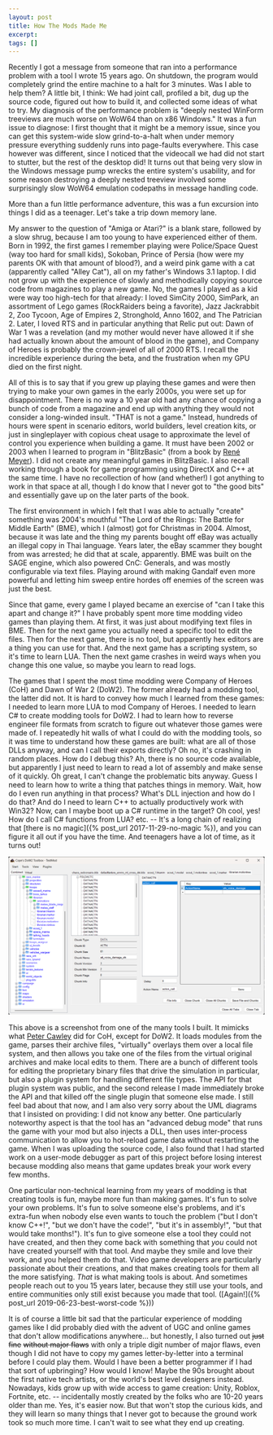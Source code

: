```yaml
---
layout: post
title: How The Mods Made Me
excerpt:
tags: []
---
```


Recently I got a message from someone that ran into a performance problem with a tool I wrote 15 years ago. On shutdown, the program would completely grind the entire machine to a halt for 3 minutes. Was I able to help them? A little bit, I think: We had joint call, profiled a bit, dug up the source code, figured out how to build it, and collected some ideas of what to try. My diagnosis of the performance problem is "deeply nested WinForm treeviews are much worse on WoW64 than on x86 Windows." It was a fun issue to diagnose: I first thought that it might be a memory issue, since you can get this system-wide slow grind-to-a-halt when under memory pressure everything suddenly runs into page-faults everywhere. This case however was different, since I noticed that the videocall we had did not start to stutter, but the rest of the desktop did! It turns out that being very slow in the Windows message pump wrecks the entire system's usability, and for some reason destroying a deeply nested treeview involved some surprisingly slow WoW64 emulation codepaths in message handling code.

More than a fun little performance adventure, this was a fun excursion into things I did as a teenager. Let's take a trip down memory lane.

My answer to the question of "Amiga or Atari?" is a blank stare, followed by a slow shrug, because I am too young to have experienced either of them. Born in 1992, the first games I remember playing were Police/Space Quest (way too hard for small kids), Sokoban, Prince of Persia (how were my parents OK with that amount of blood?), and a weird pink game with a cat (apparently called "Alley Cat"), all on my father's Windows 3.1 laptop. I did not grow up with the experience of slowly and methodically copying source code from magazines to play a new game. No, the games I played as a kid were way too high-tech for that already: I loved SimCity 2000, SimPark, an assortment of Lego games (RockRaiders being a favorite), Jazz Jackrabbit 2, Zoo Tycoon, Age of Empires 2, Stronghold, Anno 1602, and The Patrician 2. Later, I loved RTS and in particular anything that Relic put out: Dawn of War 1 was a revelation (and my mother would never have allowed it if she had actually known about the amount of blood in the game), and Company of Heroes is probably the crown-jewel of all of 2000 RTS. I recall the incredible experience during the beta, and the frustration when my GPU died on the first night.

All of this is to say that if you grew up playing these games and were then trying to make your own games in the early 2000s, you were set up for disappointment. There is no way a 10 year old had any chance of copying a bunch of code from a magazine and end up with anything they would not consider a long-winded insult. "THAT is not a game." Instead, hundreds of hours were spent in scenario editors, world builders, level creation kits, or just in singleplayer with copious cheat usage to approximate the level of control you experience when building a game. It must have been 2002 or 2003 when I learned to program in "BlitzBasic" (from a book by [René Meyer](http://www.schreibfabrik.de/)). I did not create any meaningful games in BlitzBasic. I also recall working through a book for game programming using DirectX and C++ at the same time. I have no recollection of how (and whether!) I got anything to work in that space at all, though I do know that I never got to "the good bits" and essentially gave up on the later parts of the book.

The first environment in which I felt that I was able to actually "create" something was 2004's mouthful "The Lord of the Rings: The Battle for Middle Earth" (BME), which I (almost) got for Christmas in 2004. Almost, because it was late and the thing my parents bought off eBay was actually an illegal copy in Thai language. Years later, the eBay scammer they bought from was arrested; he did that at scale, apparently. BME was built on the SAGE engine, which also powered CnC: Generals, and was mostly configurable via text files. Playing around with making Gandalf even more powerful and letting him sweep entire hordes off enemies of the screen was just the best.

Since that game, every game I played became an exercise of "can I take this apart and change it?" I have probably spent more time modding video games than playing them. At first, it was just about modifying text files in BME. Then for the next game you actually need a specific tool to edit the files. Then for the next game, there is no tool, but apparently hex editors are a thing you can use for that. And the next game has a scripting system, so it's time to learn LUA. Then the next game crashes in weird ways when you change this one value, so maybe you learn to read logs.

The games that I spent the most time modding were Company of Heroes (CoH) and Dawn of War 2 (DoW2). The former already had a modding tool, the latter did not. It is hard to convey how much I learned from these games: I needed to learn more LUA to mod Company of Heroes. I needed to learn C# to create modding tools for DoW2. I had to learn how to reverse engineer file formats from scratch to figure out whatever those games were made of. I repeatedly hit walls of what I could do with the modding tools, so it was time to understand how these games are built: what are all of those DLLs anyway, and can I call their exports directly? Oh no, it's crashing in random places. How do I debug this? Ah, there is no source code available, but apparently I just need to learn to read a lot of assembly and make sense of it quickly. Oh great, I can't change the problematic bits anyway. Guess I need to learn how to write a thing that patches things in memory. Wait, how do I even run anything in that process? What's DLL injection and how do I do that? And do I need to learn C++ to actually productively work with Win32? Now, can I maybe boot up a C# runtime in the target? Oh cool, yes! How do I call C# functions from LUA? etc. -- It's a long chain of realizing that [there is no magic]({% post_url 2017-11-29-no-magic %}), and you can figure it all out if you have the time. And teenagers have a lot of time, as it turns out!

![Screenshot of Mod Tool for Dawn of War 2](/assets/img/2025-05-18-mods-made-me/modtool.png)

This above is a screenshot from one of the many tools I built. It mimicks what [Peter Cawley](https://www.corsix.org/) did for CoH, except for DoW2. It loads modules from the game, parses their archive files, "virtually" overlays them over a local file system, and then allows you take one of the files from the virtual original archives and make local edits to them. There are a bunch of different tools for editing the proprietary binary files that drive the simulation in particular, but also a plugin system for handling different file types. The API for that plugin system was public, and the second release I made immediately broke the API and that killed off the single plugin that someone else made. I still feel bad about that now, and I am also very sorry about the UML diagrams that I insisted on providing: I did not know any better. One particularly noteworthy aspect is that the tool has an "advanced debug mode" that runs the game with your mod but also injects a DLL, then uses inter-process communication to allow you to hot-reload game data without restarting the game. When I was uploading the source code, I also found that I had started work on a user-mode debugger as part of this project before losing interest because modding also means that game updates break your work every few months.

One particular non-technical learning from my years of modding is that creating tools is fun, maybe more fun than making games. It's fun to solve your own problems. It's fun to solve someone else's problems, and it's extra-fun when nobody else even wants to touch the problem ("but I don't know C++!", "but we don't have the code!", "but it's in assembly!", "but that would take months!"). It's fun to give someone else a tool they could not have created, and then they come back with something that _you_ could not have created yourself with that tool. And maybe they smile and love their work, and you helped them do that. Video game developers are particularly passionate about their creations, and that makes creating tools for them all the more satisfying. _That_ is what making tools is about. And sometimes people reach out to you 15 years later, because they still use your tools, and entire communities only still exist because you made that tool. ([Again!]({% post_url 2019-06-23-best-worst-code %}))

It is of course a little bit sad that the particular experience of modding games like I did probably died with the advent of UGC and online games that don't allow modifications anywhere... but honestly, I also turned out ~~just fine~~ ~~without major flaws~~ with only a triple digit number of major flaws, even though I did not have to copy my games letter-by-letter into a terminal before I could play them. Would I have been a better programmer if I had that sort of upbringing? How would I know! Maybe the 90s brought about the first native tech artists, or the world's best level designers instead. Nowadays, kids grow up with wide access to game creation: Unity, Roblox, Fortnite, etc. -- incidentally mostly created by the folks who are 10-20 years older than me. Yes, it's easier now. But that won't stop the curious kids, and they will learn so many things that I never got to because the ground work took so much more time. I can't wait to see what they end up creating.
